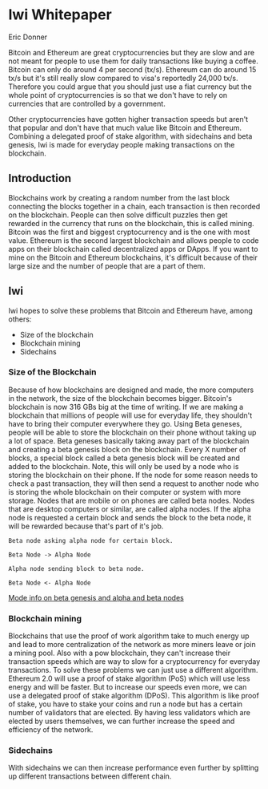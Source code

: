 # Iwi Whitepaper
Eric Donner

Bitcoin and Ethereum are great cryptocurrencies but they are slow and are not meant for people to use them for daily transactions like buying a coffee.
Bitcoin can only do around 4 per second (tx/s). Ethereum can do around 15 tx/s but it's still really slow compared to visa's reportedly 24,000 tx/s.
Therefore you could argue that you should just use a fiat currency but the whole point of cryptocurrencies is so that we don't have to rely on currencies that are controlled by a government.

Other cryptocurrencies have gotten higher transaction speeds but aren't that popular and don't have that much value like Bitcoin and Ethereum.
Combining a delegated proof of stake algorithm, with sidechains and beta genesis, Iwi is made for everyday people making transactions on the blockchain.

## Introduction
Blockchains work by creating a random number from the last block connecting the blocks together in a chain, each transaction is then recorded on the blockchain.
People can then solve difficult puzzles then get rewarded in the currency that runs on the blockchain, this is called mining.
Bitcoin was the first and biggest cryptocurrency and is the one with most value.
Ethereum is the second largest blockchain and allows people to code apps on their blockchain called decentralized apps or DApps.
If you want to mine on the Bitcoin and Ethereum blockchains, it's difficult because of their large size and the number of people that are a part of them.

## Iwi
Iwi hopes to solve these problems that Bitcoin and Ethereum have, among others:

* Size of the blockchain
* Blockchain mining
* Sidechains

### Size of the Blockchain
Because of how blockchains are designed and made, the more computers in the network, the size of the blockchain becomes bigger.
Bitcoin's blockchain is now 316 GBs big at the time of writing.
If we are making a blockchain that millions of people will use for everyday life, they shouldn't have to bring their computer everywhere they go.
Using Beta geneses, people will be able to store the blockchain on their phone without taking up a lot of space. Beta geneses basically taking away part of the blockchain and creating a beta genesis block on the blockchain.
Every X number of blocks, a special block called a beta genesis block will be created and added to the blockchain.
Note, this will only be used by a node who is storing the blockchain on their phone.
If the node for some reason needs to check a past transaction, they will then send a request to another node who is storing the whole blockchain on their computer or system with more storage.
Nodes that are mobile or on phones are called beta nodes. Nodes that are desktop computers or similar, are called alpha nodes. If the alpha node is requested a certain block and sends the block to the beta node, it will be rewarded because that's part of it's job.

```
Beta node asking alpha node for certain block.

Beta Node -> Alpha Node

Alpha node sending block to beta node.

Beta Node <- Alpha Node

```
[Mode info on beta genesis and alpha and beta nodes](docs/betagenesis.md)

### Blockchain mining
Blockchains that use the proof of work algorithm take to much energy up and lead to more centralization of the network as more miners leave or join a mining pool.
Also with a pow blockchain, they can't increase their transaction speeds which are way to slow for a cryptocurrency for everyday transactions.
To solve these problems we can just use a different algorithm. Ethereum 2.0 will use a proof of stake algorithm (PoS) which will use less energy and will be faster.
But to increase our speeds even more, we can use a delegated proof of stake algorithm (DPoS).
This algorithm is like proof of stake, you have to stake your coins and run a node but has a certain number of validators that are elected.
By having less validators which are elected by users themselves, we can further increase the speed and efficiency of the network.

### Sidechains
With sidechains we can then increase performance even further by splitting up different transactions between different chain.
